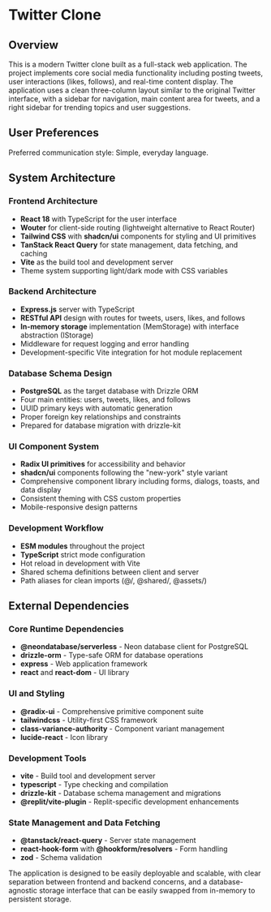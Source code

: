# Twitter Clone

## Overview

This is a modern Twitter clone built as a full-stack web application. The project implements core social media functionality including posting tweets, user interactions (likes, follows), and real-time content display. The application uses a clean three-column layout similar to the original Twitter interface, with a sidebar for navigation, main content area for tweets, and a right sidebar for trending topics and user suggestions.

## User Preferences

Preferred communication style: Simple, everyday language.

## System Architecture

### Frontend Architecture
- **React 18** with TypeScript for the user interface
- **Wouter** for client-side routing (lightweight alternative to React Router)
- **Tailwind CSS** with **shadcn/ui** components for styling and UI primitives
- **TanStack React Query** for state management, data fetching, and caching
- **Vite** as the build tool and development server
- Theme system supporting light/dark mode with CSS variables

### Backend Architecture
- **Express.js** server with TypeScript
- **RESTful API** design with routes for tweets, users, likes, and follows
- **In-memory storage** implementation (MemStorage) with interface abstraction (IStorage)
- Middleware for request logging and error handling
- Development-specific Vite integration for hot module replacement

### Database Schema Design
- **PostgreSQL** as the target database with Drizzle ORM
- Four main entities: users, tweets, likes, and follows
- UUID primary keys with automatic generation
- Proper foreign key relationships and constraints
- Prepared for database migration with drizzle-kit

### UI Component System
- **Radix UI primitives** for accessibility and behavior
- **shadcn/ui** components following the "new-york" style variant
- Comprehensive component library including forms, dialogs, toasts, and data display
- Consistent theming with CSS custom properties
- Mobile-responsive design patterns

### Development Workflow
- **ESM modules** throughout the project
- **TypeScript** strict mode configuration
- Hot reload in development with Vite
- Shared schema definitions between client and server
- Path aliases for clean imports (@/, @shared/, @assets/)

## External Dependencies

### Core Runtime Dependencies
- **@neondatabase/serverless** - Neon database client for PostgreSQL
- **drizzle-orm** - Type-safe ORM for database operations
- **express** - Web application framework
- **react** and **react-dom** - UI library

### UI and Styling
- **@radix-ui** - Comprehensive primitive component suite
- **tailwindcss** - Utility-first CSS framework
- **class-variance-authority** - Component variant management
- **lucide-react** - Icon library

### Development Tools
- **vite** - Build tool and development server
- **typescript** - Type checking and compilation
- **drizzle-kit** - Database schema management and migrations
- **@replit/vite-plugin** - Replit-specific development enhancements

### State Management and Data Fetching
- **@tanstack/react-query** - Server state management
- **react-hook-form** with **@hookform/resolvers** - Form handling
- **zod** - Schema validation

The application is designed to be easily deployable and scalable, with clear separation between frontend and backend concerns, and a database-agnostic storage interface that can be easily swapped from in-memory to persistent storage.